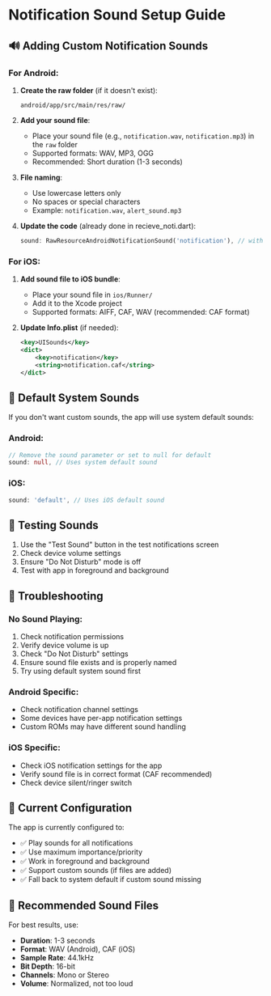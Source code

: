 # Notification Sound Setup Guide

## 🔊 Adding Custom Notification Sounds

### For Android:

1. **Create the raw folder** (if it doesn't exist):
   ```
   android/app/src/main/res/raw/
   ```

2. **Add your sound file**:
   - Place your sound file (e.g., `notification.wav`, `notification.mp3`) in the `raw` folder
   - Supported formats: WAV, MP3, OGG
   - Recommended: Short duration (1-3 seconds)

3. **File naming**:
   - Use lowercase letters only
   - No spaces or special characters
   - Example: `notification.wav`, `alert_sound.mp3`

4. **Update the code** (already done in recieve_noti.dart):
   ```dart
   sound: RawResourceAndroidNotificationSound('notification'), // without extension
   ```

### For iOS:

1. **Add sound file to iOS bundle**:
   - Place your sound file in `ios/Runner/`
   - Add it to the Xcode project
   - Supported formats: AIFF, CAF, WAV (recommended: CAF format)

2. **Update Info.plist** (if needed):
   ```xml
   <key>UISounds</key>
   <dict>
       <key>notification</key>
       <string>notification.caf</string>
   </dict>
   ```

## 🎵 Default System Sounds

If you don't want custom sounds, the app will use system default sounds:

### Android:
```dart
// Remove the sound parameter or set to null for default
sound: null, // Uses system default sound
```

### iOS:
```dart
sound: 'default', // Uses iOS default sound
```

## 🧪 Testing Sounds

1. Use the "Test Sound" button in the test notifications screen
2. Check device volume settings
3. Ensure "Do Not Disturb" mode is off
4. Test with app in foreground and background

## 🔧 Troubleshooting

### No Sound Playing:
1. Check notification permissions
2. Verify device volume is up
3. Check "Do Not Disturb" settings
4. Ensure sound file exists and is properly named
5. Try using default system sound first

### Android Specific:
- Check notification channel settings
- Some devices have per-app notification settings
- Custom ROMs may have different sound handling

### iOS Specific:
- Check iOS notification settings for the app
- Verify sound file is in correct format (CAF recommended)
- Check device silent/ringer switch

## 📱 Current Configuration

The app is currently configured to:
- ✅ Play sounds for all notifications
- ✅ Use maximum importance/priority
- ✅ Work in foreground and background
- ✅ Support custom sounds (if files are added)
- ✅ Fall back to system default if custom sound missing

## 🎯 Recommended Sound Files

For best results, use:
- **Duration**: 1-3 seconds
- **Format**: WAV (Android), CAF (iOS)
- **Sample Rate**: 44.1kHz
- **Bit Depth**: 16-bit
- **Channels**: Mono or Stereo
- **Volume**: Normalized, not too loud